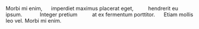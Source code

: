 Morbi mi enim, 
&nbsp;&nbsp;&nbsp;&nbsp;&nbsp;imperdiet maximus placerat eget, 
&nbsp;&nbsp;&nbsp;&nbsp;&nbsp;&nbsp;&nbsp;&nbsp;&nbsp;hendrerit eu ipsum. 
&nbsp;&nbsp;&nbsp;&nbsp;&nbsp;&nbsp;&nbsp;&nbsp;&nbsp;&nbsp;&nbsp;Integer pretium 
&nbsp;&nbsp;&nbsp;&nbsp;&nbsp;&nbsp;&nbsp;&nbsp;&nbsp;at ex fermentum porttitor. 
&nbsp;&nbsp;&nbsp;&nbsp;&nbsp;Etiam mollis leo vel. 
Morbi mi enim.
